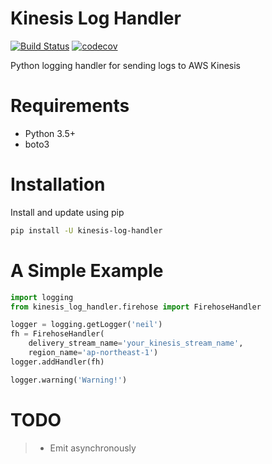 # Kinesis Log Handler

[![Build Status](https://travis-ci.com/neillab/kinesis_log_handler.svg?branch=master)](https://travis-ci.com/neillab/kinesis_log_handler)
[![codecov](https://codecov.io/gh/neillab/kinesis_log_handler/branch/master/graph/badge.svg)](https://codecov.io/gh/neillab/kinesis_log_handler)

Python logging handler for sending logs to AWS Kinesis

# Requirements

- Python 3.5+
- boto3

# Installation
Install and update using pip
```bash
pip install -U kinesis-log-handler
```

# A Simple Example
```python
import logging
from kinesis_log_handler.firehose import FirehoseHandler

logger = logging.getLogger('neil')
fh = FirehoseHandler(
    delivery_stream_name='your_kinesis_stream_name',
    region_name='ap-northeast-1')
logger.addHandler(fh)

logger.warning('Warning!')
```

# TODO
> - Emit asynchronously
